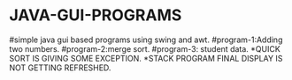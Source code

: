 # JAVA-GUI-PROGRAMS
#simple java gui based programs using swing and awt.
#program-1:Adding two numbers.
#program-2:merge sort.
#program-3: student data. 
*QUICK SORT IS GIVING SOME EXCEPTION.
*STACK PROGRAM FINAL DISPLAY IS NOT GETTING REFRESHED.
